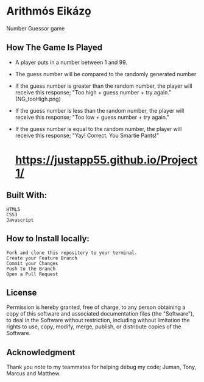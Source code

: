   

# Arithmós Eikázo̱ 
Number Guessor game

   ## How The Game Is Played
- A player puts in a number between 1 and 99. 
- The guess number will be compared to the randomly generated number
- If the guess number is greater than the random number, the player will    
  receive this response;  "Too high + guess number + try again."
     (NG_tooHigh.png)

- If the guess number is less than the random number, the player will 
  receive this response; "Too low  + guess number + try again."
- If the guess number is  equal to the random number, the player will 
  receive this response; "Yay! Correct.  You Smartie Pants!"

  # https://justapp55.github.io/Project1/

 ## Built With:
    HTML5
    CSS3
    Javascript

 ## How to Install locally:
    Fork and clone this repository to your terminal.
    Create your Feature Branch
    Commit your Changes 
    Push to the Branch
    Open a Pull Request

 ## License
   Permission is hereby granted, free of charge, to any person obtaining a copy of this software and associated documentation files (the "Software"), to deal in the Software without restriction, including without limitation the rights to use, copy, modify, merge, publish, or distribute copies of the Software.

 ## Acknowledgment
   Thank you note to my teammates for helping debug my code; Juman, Tony, Marcus and Matthew.